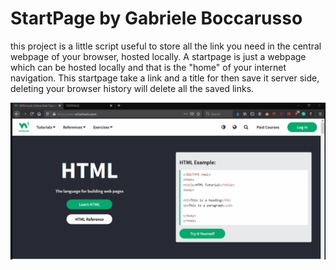 # StartPage by Gabriele Boccarusso
this project is a little script useful to store all the link you need in the central webpage of your browser, hosted locally.
A startpage is just a webpage which can be hosted locally and that is the "home" of your internet navigation.
This startpage take a link and a title for then save it server side, deleting your browser history will delete all the saved links.

![gif that shows how to use the startpage](example_usage.gif)